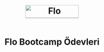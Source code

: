 
<h1 align="center">
  <br>
  
  <a href="https://www.flo.com.tr/" target="_blank"><img src="https://image.winudf.com/v2/image1/Y29tLmZsby5heWFra2FiaV9pY29uXzE2NjcyNDI4NDJfMDY1/icon.png?w=&fakeurl=1" alt="Flo" style="height: 41px !important;width: 174px !important;box-shadow: 0px 3px 2px 0px rgba(190, 190, 190, 0.5) !important;-webkit-box-shadow: 0px 3px 2px 0px rgba(190, 190, 190, 0.5) !important;" ></a>
  
  <br>
  Flo Bootcamp Ödevleri
  <br>
</h1>



